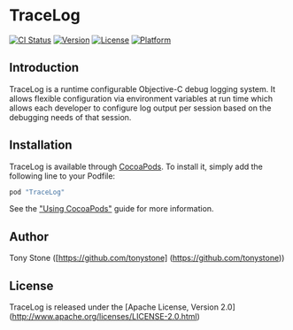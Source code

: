 # TraceLog

[![CI Status](http://img.shields.io/travis/tonystone/TraceLog.svg?style=flat)](https://travis-ci.org/tonystone/TraceLog)
[![Version](https://img.shields.io/cocoapods/v/TraceLog.svg?style=flat)](http://cocoadocs.org/docsets/TraceLog)
[![License](https://img.shields.io/cocoapods/l/TraceLog.svg?style=flat)](http://cocoadocs.org/docsets/TraceLog)
[![Platform](https://img.shields.io/cocoapods/p/TraceLog.svg?style=flat)](http://cocoadocs.org/docsets/TraceLog)


## Introduction
    
TraceLog is a runtime configurable Objective-C debug logging system.  It allows flexible configuration via environment variables at run time which allows each developer to configure log output per session based on the debugging needs of that session.

## Installation

TraceLog is available through [CocoaPods](http://cocoapods.org). To install
it, simply add the following line to your Podfile:

```ruby
pod "TraceLog"
```

See the ["Using CocoaPods"](https://guides.cocoapods.org/using/using-cocoapods.html) guide for more information.

## Author

Tony Stone ([https://github.com/tonystone] (https://github.com/tonystone))

## License

TraceLog is released under the [Apache License, Version 2.0] (http://www.apache.org/licenses/LICENSE-2.0.html)

